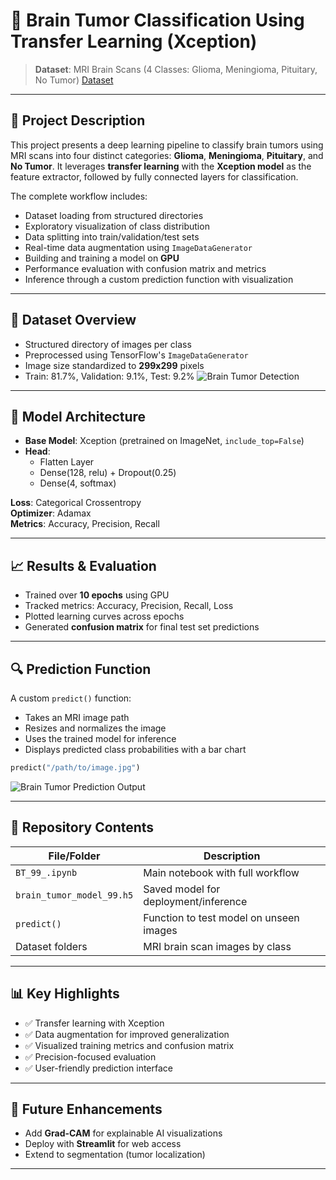 
# 🧠 Brain Tumor Classification Using Transfer Learning (Xception)

> **Dataset**: MRI Brain Scans (4 Classes: Glioma, Meningioma, Pituitary, No Tumor)
> [Dataset](https://drive.google.com/drive/folders/1FuBJNmCV8DnnMjvCnqtuGnap3qzP9Uwn?usp=sharing)

---

## 📌 Project Description

This project presents a deep learning pipeline to classify brain tumors using MRI scans into four distinct categories: **Glioma**, **Meningioma**, **Pituitary**, and **No Tumor**. It leverages **transfer learning** with the **Xception model** as the feature extractor, followed by fully connected layers for classification.

The complete workflow includes:
- Dataset loading from structured directories
- Exploratory visualization of class distribution
- Data splitting into train/validation/test sets
- Real-time data augmentation using `ImageDataGenerator`
- Building and training a model on **GPU**
- Performance evaluation with confusion matrix and metrics
- Inference through a custom prediction function with visualization

---

## 🧬 Dataset Overview

- Structured directory of images per class
- Preprocessed using TensorFlow's `ImageDataGenerator`
- Image size standardized to **299x299** pixels
- Train: 81.7%, Validation: 9.1%, Test: 9.2%
![Brain Tumor Detection](https://drive.google.com/uc?export=view&id=14GwthR-hb_63h6xP3GG1TmOcKDYSlpKF)


---

## 🧠 Model Architecture

- **Base Model**: Xception (pretrained on ImageNet, `include_top=False`)
- **Head**:
  - Flatten Layer
  - Dense(128, relu) + Dropout(0.25)
  - Dense(4, softmax)

**Loss**: Categorical Crossentropy  
**Optimizer**: Adamax  
**Metrics**: Accuracy, Precision, Recall

---

## 📈 Results & Evaluation

- Trained over **10 epochs** using GPU
- Tracked metrics: Accuracy, Precision, Recall, Loss
- Plotted learning curves across epochs
- Generated **confusion matrix** for final test set predictions

---

## 🔍 Prediction Function

A custom `predict()` function:
- Takes an MRI image path
- Resizes and normalizes the image
- Uses the trained model for inference
- Displays predicted class probabilities with a bar chart

```python
predict("/path/to/image.jpg")
```
![Brain Tumor Prediction Output](https://drive.google.com/uc?export=view&id=1P6t6IkzYGnLiCHAeTGFtA8daS-HZX4ba)


---

## 📂 Repository Contents

| File/Folder | Description |
|-------------|-------------|
| `BT_99_.ipynb` | Main notebook with full workflow |
| `brain_tumor_model_99.h5` | Saved model for deployment/inference |
| `predict()` | Function to test model on unseen images |
| Dataset folders | MRI brain scan images by class |

---

## 📊 Key Highlights

- ✅ Transfer learning with Xception
- ✅ Data augmentation for improved generalization
- ✅ Visualized training metrics and confusion matrix
- ✅ Precision-focused evaluation
- ✅ User-friendly prediction interface

---

## 🚀 Future Enhancements

- Add **Grad-CAM** for explainable AI visualizations
- Deploy with **Streamlit** for web access
- Extend to segmentation (tumor localization)

---
